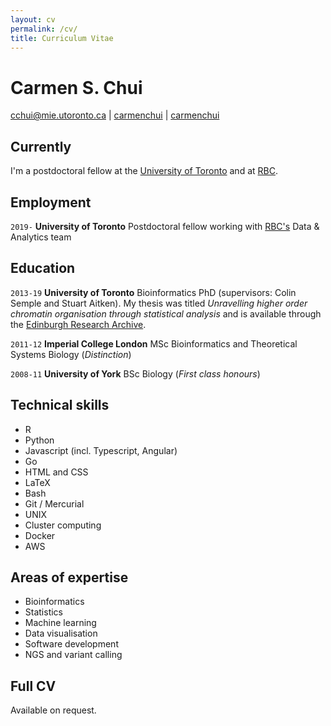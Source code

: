 ```yaml
---
layout: cv
permalink: /cv/
title: Curriculum Vitae
---
```

# Carmen S. Chui

<div id="webaddress">
<a href="mailto:cchui@mie.utoronto.ca">cchui@mie.utoronto.ca</a>
|
<i class="fa fa-github"></i> <a href="http://github.com/carmenchui">carmenchui</a>
|
<i class="fa fa-linkedin"></i> <a href="http://linkedin.com/in/carmenchui">carmenchui</a>
</div>


## Currently

I'm a postdoctoral fellow at the [University of Toronto](http://www.utoronto.ca/) and at [RBC](http://www.rbc.ca).

## Employment

`2019-` 
__University of Toronto__ Postdoctoral fellow working with [RBC's](http://www.rbc.ca) Data & Analytics team

## Education

`2013-19`
__University of Toronto__ Bioinformatics PhD (supervisors: Colin Semple and Stuart Aitken). My thesis was titled _Unravelling higher order chromatin organisation through statistical analysis_ and is available through the [Edinburgh Research Archive](https://www.era.lib.ed.ac.uk/handle/1842/22906).

`2011-12`
__Imperial College London__ MSc Bioinformatics and Theoretical Systems Biology (_Distinction_)

`2008-11`
__University of York__ BSc Biology (_First class honours_)


## Technical skills

* R
* Python
* Javascript (incl. Typescript, Angular)
* Go
* HTML and CSS
* LaTeX
* Bash
* Git / Mercurial
* UNIX
* Cluster computing
* Docker
* AWS

## Areas of expertise

* Bioinformatics
* Statistics
* Machine learning
* Data visualisation
* Software development
* NGS and variant calling

## Full CV

Available on request.

<!-- ### Footer

Last updated: April 2019 -->
